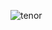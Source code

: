
![tenor](https://github.com/FlavioMig/FlavioMiguel/assets/88622001/09fad00a-891e-4153-9a52-231ea2ca758a)

